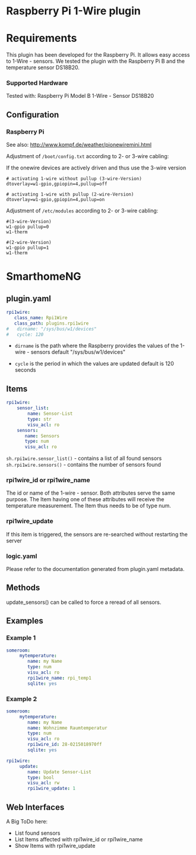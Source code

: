 # Raspberry Pi 1-Wire plugin

# Requirements

This plugin has been developed for the Raspberry Pi. It allows easy access to 1-Wire - sensors.
We tested the plugin with the Raspberry Pi B and the temperature sensor DS18B20.


### Supported Hardware

Tested with:
Raspberry Pi Model B
1-Wire - Sensor DS18B20

## Configuration

### Raspberry Pi

See also: http://www.kompf.de/weather/pionewiremini.html

Adjustment of ``/boot/config.txt`` according to 2- or 3-wire cabling:

If the onewire devices are actively driven and thus use the 3-wire version

```
# activating 1-wire without pullup (3-wire-Version)
dtoverlay=w1-gpio,gpiopin=4,pullup=off
```

```
# activating 1-wire with pullup (2-wire-Version)
dtoverlay=w1-gpio,gpiopin=4,pullup=on
```

Adjustment of ``/etc/modules`` according to 2- or 3-wire cabling:

```
#(3-wire-Version)
w1-gpio pullup=0  
w1-therm
```

```
#(2-wire-Version)
w1-gpio pullup=1
w1-therm
```

# SmarthomeNG

## plugin.yaml

```yaml
rpi1wire:
   class_name: Rpi1Wire
   class_path: plugins.rpi1wire
#   dirname: "/sys/bus/w1/devices"
#   cycle: 120
```

* ``dirname`` is the path where the Raspberry provides the values of the 1-wire - sensors
  default "/sys/bus/w1/devices"

* ``cycle`` is the period in which the values are updated
   default is 120 seconds

## Items

```yaml
rpi1wire:
    sensor_list:
        name: Sensor-List
        type: str
        visu_acl: ro
    sensors:
       name: Sensors
       type: num
       visu_acl: ro
```

``sh.rpi1wire.sensor_list()`` - contains a list of all found sensors
``sh.rpi1wire.sensors()`` - contains the number of sensors found

### rpi1wire_id  or  rpi1wire_name

The id or name of the 1-wire - sensor. Both attributes serve the same purpose.
The Item having one of these attributes will receive the temperature measurement.
The Item thus needs to be of type num.

### rpi1wire_update

If this item is triggered, the sensors are re-searched without restarting the server

### logic.yaml
Please refer to the documentation generated from plugin.yaml metadata.

## Methods

update_sensors() can be called to force a reread of all sensors.

## Examples

### Example 1

```yaml
someroom:
     mytemperature:
        name: my Name
        type: num
        visu_acl: ro
        rpi1wire_name: rpi_temp1
        sqlite: yes
```

### Example 2

```yaml
someroom:
     mytemperature:
        name: my Name
        name: Wohnzimme Raumtemperatur
        type: num
        visu_acl: ro
        rpi1wire_id: 28-0215018970ff
        sqlite: yes

rpi1wire:
     update:
        name: Update Sensor-List
        type: bool
        visu_acl: rw
        rpi1wire_update: 1
```


## Web Interfaces

A Big ToDo here: 
- List found sensors
- List Items affected with rpi1wire_id or rpi1wire_name
- Show Items with rpi1wire_update

